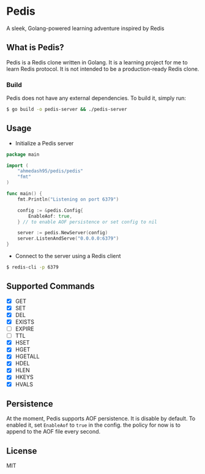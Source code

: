 # Pedis

A sleek, Golang-powered learning adventure inspired by Redis

## What is Pedis?

Pedis is a Redis clone written in Golang. It is a learning project for me to learn Redis protocol. It is not intended to be a production-ready Redis clone.


### Build

Pedis does not have any external dependencies. To build it, simply run:

```bash
$ go build -o pedis-server && ./pedis-server
```

## Usage

- Initialize a Pedis server

```go
package main

import (
	"ahmedash95/pedis/pedis"
	"fmt"
)

func main() {
	fmt.Println("Listening on port 6379")

	config := &pedis.Config{
		EnableAof: true,
	} // to enable AOF persistence or set config to nil

	server := pedis.NewServer(config)
	server.ListenAndServe("0.0.0.0:6379")
}
```

- Connect to the server using a Redis client

```bash
$ redis-cli -p 6379
```

## Supported Commands

- [x] GET
- [x] SET
- [x] DEL
- [x] EXISTS
- [ ] EXPIRE
- [ ] TTL
- [x] HSET
- [x] HGET
- [x] HGETALL
- [x] HDEL
- [x] HLEN
- [x] HKEYS
- [x] HVALS

## Persistence
At the moment, Pedis supports AOF persistence. It is disable by default. To enabled it, set `EnableAof` to `true`
in the config. the policy for now is to append to the AOF file every second.

## License
MIT
